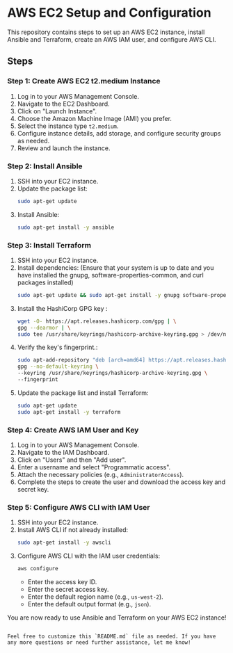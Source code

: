 # AWS EC2 Setup and Configuration

This repository contains steps to set up an AWS EC2 instance, install Ansible and Terraform, create an AWS IAM user, and configure AWS CLI.

## Steps

### Step 1: Create AWS EC2 t2.medium Instance
1. Log in to your AWS Management Console.
2. Navigate to the EC2 Dashboard.
3. Click on "Launch Instance".
4. Choose the Amazon Machine Image (AMI) you prefer.
5. Select the instance type `t2.medium`.
6. Configure instance details, add storage, and configure security groups as needed.
7. Review and launch the instance.

### Step 2: Install Ansible
1. SSH into your EC2 instance.
2. Update the package list:
   ```bash
   sudo apt-get update
   ```
3. Install Ansible:
   ```bash
   sudo apt-get install -y ansible
   ```

### Step 3: Install Terraform
1. SSH into your EC2 instance.
2. Install dependencies: (Ensure that your system is up to date and you have installed the gnupg, software-properties-common, and curl packages installed)
   ```bash
   sudo apt-get update && sudo apt-get install -y gnupg software-properties-common
   ```
3. Install the HashiCorp GPG key :
   ```bash
   wget -O- https://apt.releases.hashicorp.com/gpg | \
   gpg --dearmor | \
   sudo tee /usr/share/keyrings/hashicorp-archive-keyring.gpg > /dev/null

   ```
4. Verify the key's fingerprint.:
   ```bash
   sudo apt-add-repository "deb [arch=amd64] https://apt.releases.hashicorp.com $(lsb_release -cs) main"
   gpg --no-default-keyring \
   --keyring /usr/share/keyrings/hashicorp-archive-keyring.gpg \
   --fingerprint

   ```
5. Update the package list and install Terraform:
   ```bash
   sudo apt-get update
   sudo apt-get install -y terraform
   ```

### Step 4: Create AWS IAM User and Key
1. Log in to your AWS Management Console.
2. Navigate to the IAM Dashboard.
3. Click on "Users" and then "Add user".
4. Enter a username and select "Programmatic access".
5. Attach the necessary policies (e.g., `AdministratorAccess`).
6. Complete the steps to create the user and download the access key and secret key.

### Step 5: Configure AWS CLI with IAM User
1. SSH into your EC2 instance.
2. Install AWS CLI if not already installed:
   ```bash
   sudo apt-get install -y awscli
   ```
3. Configure AWS CLI with the IAM user credentials:
   ```bash
   aws configure
   ```
   - Enter the access key ID.
   - Enter the secret access key.
   - Enter the default region name (e.g., `us-west-2`).
   - Enter the default output format (e.g., `json`).

You are now ready to use Ansible and Terraform on your AWS EC2 instance!
```

Feel free to customize this `README.md` file as needed. If you have any more questions or need further assistance, let me know!
